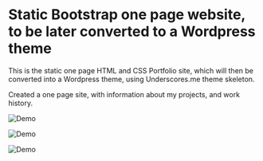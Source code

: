 # Static Bootstrap one page website, to be later converted to a Wordpress theme

This is the static one page HTML and CSS Portfolio site, which will then be converted into a Wordpress theme, using Underscores.me theme skeleton.

Created a one page site, with information about my projects, and work history.

![Demo](https://user-images.githubusercontent.com/26763021/34481405-d6fb95ce-efa9-11e7-88c6-93bc9ef94481.png)

![Demo](https://user-images.githubusercontent.com/26763021/34481404-d6e75ab4-efa9-11e7-8b7f-ba76d35ee75c.png)

![Demo](https://user-images.githubusercontent.com/26763021/34481403-d6ce618a-efa9-11e7-9882-deb592cec00f.png)
